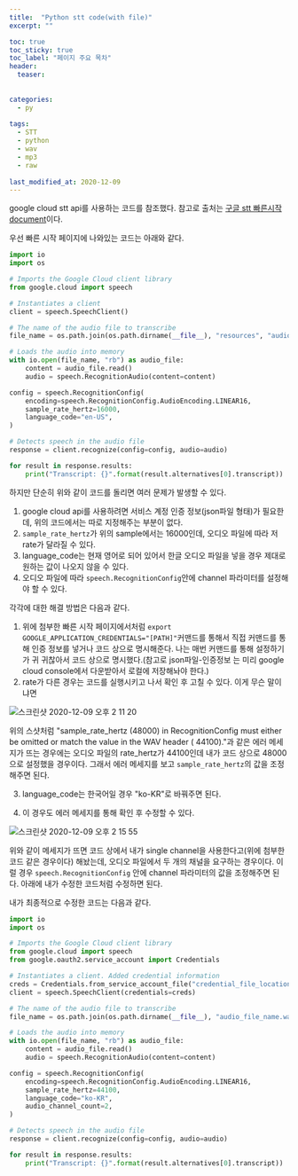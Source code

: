 ```yaml
---
title:  "Python stt code(with file)"
excerpt: ""

toc: true
toc_sticky: true
toc_label: "페이지 주요 목차"
header:
  teaser: 
  
  
categories:
  - py
  
tags:
  - STT
  - python
  - wav
  - mp3
  - raw
  
last_modified_at: 2020-12-09
---
```


google cloud stt api를 사용하는 코드를 참조했다. 참고로 출처는 [구글 stt 빠른시작 document](https://cloud.google.com/speech-to-text/docs/quickstart-client-libraries?hl=ko)이다.

우선 빠른 시작 페이지에 나와있는 코드는 아래와 같다.

```python
import io
import os

# Imports the Google Cloud client library
from google.cloud import speech

# Instantiates a client
client = speech.SpeechClient()

# The name of the audio file to transcribe
file_name = os.path.join(os.path.dirname(__file__), "resources", "audio.raw")

# Loads the audio into memory
with io.open(file_name, "rb") as audio_file:
    content = audio_file.read()
    audio = speech.RecognitionAudio(content=content)

config = speech.RecognitionConfig(
    encoding=speech.RecognitionConfig.AudioEncoding.LINEAR16,
    sample_rate_hertz=16000,
    language_code="en-US",
)

# Detects speech in the audio file
response = client.recognize(config=config, audio=audio)

for result in response.results:
    print("Transcript: {}".format(result.alternatives[0].transcript))
```

하지만 단순히 위와 같이 코드를 돌리면 여러 문제가 발생할 수 있다.


1. google cloud api를 사용하려면 서비스 계정 인증 정보(json파일 형태)가 필요한데, 위의 코드에서는 따로 지정해주는 부분이 없다.
2. `sample_rate_hertz`가 위의 sample에서는 16000인데, 오디오 파일에 따라 저 rate가 달라질 수 있다.
3. language_code는 현재 영어로 되어 있어서 한글 오디오 파일을 넣을 경우 제대로 원하는 값이 나오지 않을 수 있다.
4. 오디오 파일에 따라 `speech.RecognitionConfig`안에 channel 파라미터를 설정해야 할 수 있다.

각각에 대한 해결 방법은 다음과 같다.

1. 위에 첨부한 빠른 시작 페이지에서처럼 `export GOOGLE_APPLICATION_CREDENTIALS="[PATH]"`커맨드를 통해서 직접 커맨드를 통해 인증 정보를 넣거나 코드 상으로 명시해준다. 나는 매번 커맨드를 통해 설정하기가 귀
  귀찮아서 코드 상으로 명시했다.(참고로 json파일-인증정보 는 미리 google cloud console에서 다운받아서 로컬에 저장해놔야 한다.)
2. rate가 다른 경우는 코드를 실행시키고 나서 확인 후 고칠 수 있다. 이게 무슨 말이냐면

  ![스크린샷 2020-12-09 오후 2 11 20](https://user-images.githubusercontent.com/41438361/101587916-8c302380-3a28-11eb-9fd8-eff12d221eef.png)
  
  위의 스샷처럼 "sample_rate_hertz (48000) in RecognitionConfig must either be omitted or match the value in the WAV header ( 44100)."과 같은 에러 메세지가 뜨는 경우에는 오디오   파일의 rate_hertz가 44100인데 내가 코드 상으로 48000으로 설정했을 경우이다. 그래서 에러 메세지를 보고 `sample_rate_hertz`의 값을 조정해주면 된다.

3. language_code는 한국어일 경우 "ko-KR"로 바꿔주면 된다.

4. 이 경우도 에러 메세지를 통해 확인 후 수정할 수 있다.

  ![스크린샷 2020-12-09 오후 2 15 55](https://user-images.githubusercontent.com/41438361/101588155-15475a80-3a29-11eb-8e93-fe6c032dab50.png)
  
  위와 같이 메세지가 뜨면 코드 상에서 내가 single channel을 사용한다고(위에 첨부한 코드 같은 경우이다) 해놨는데, 오디오 파일에서 두 개의 채널을 요구하는 경우이다. 이럴 경우 `speech.RecognitionConfig`   안에 channel 파라미터의 값을 조정해주면 된다. 아래에 내가 수정한 코드처럼 수정하면 된다.
  
  
내가 최종적으로 수정한 코드는 다음과 같다.

```python
import io
import os

# Imports the Google Cloud client library
from google.cloud import speech
from google.oauth2.service_account import Credentials

# Instantiates a client. Added credential information
creds = Credentials.from_service_account_file("credential_file_location.json") 
client = speech.SpeechClient(credentials=creds)

# The name of the audio file to transcribe
file_name = os.path.join(os.path.dirname(__file__), "audio_file_name.wav")

# Loads the audio into memory
with io.open(file_name, "rb") as audio_file:
    content = audio_file.read()
    audio = speech.RecognitionAudio(content=content)

config = speech.RecognitionConfig(
    encoding=speech.RecognitionConfig.AudioEncoding.LINEAR16,
    sample_rate_hertz=44100,
    language_code="ko-KR",
    audio_channel_count=2,
)

# Detects speech in the audio file
response = client.recognize(config=config, audio=audio)

for result in response.results:
    print("Transcript: {}".format(result.alternatives[0].transcript))
```
  

  
